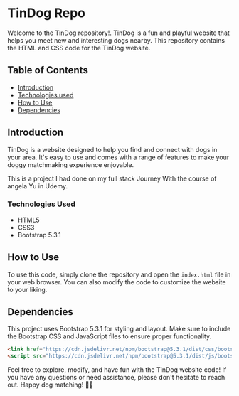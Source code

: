 # TinDog Repo

Welcome to the TinDog repository!. TinDog is a fun and playful website that helps you meet new and interesting dogs nearby. This repository contains the HTML and CSS code for the TinDog website. 

## Table of Contents

- [Introduction](#introduction)
- [Technologies used](#tech-stacks)
- [How to Use](#how-to-use)
- [Dependencies](#dependencies)

## Introduction

TinDog is a website designed to help you find and connect with dogs in your area. It's easy to use and comes with a range of features to make your doggy matchmaking experience enjoyable.

This is a project I had done on my full stack Journey With the course of angela Yu in Udemy. 

### Technologies Used
- HTML5
- CSS3
- Bootstrap 5.3.1

## How to Use

To use this code, simply clone the repository and open the `index.html` file in your web browser. You can also modify the code to customize the website to your liking.

## Dependencies

This project uses Bootstrap 5.3.1 for styling and layout. Make sure to include the Bootstrap CSS and JavaScript files to ensure proper functionality.

```html
<link href="https://cdn.jsdelivr.net/npm/bootstrap@5.3.1/dist/css/bootstrap.min.css" rel="stylesheet" integrity="sha384-4bw+/aepP/YC94hEpVNVgiZdgIC5+VKNBQNGCHeKRQN+PtmoHDEXuppvnDJzQIu9" crossorigin="anonymous">
<script src="https://cdn.jsdelivr.net/npm/bootstrap@5.3.1/dist/js/bootstrap.bundle.min.js" integrity="sha384-HwwvtgBNo3bZJJLYd8oVXjrBZt8cqVSpeBNS5n7C8IVInixGAoxmnlMuBnhbgrkm" crossorigin="anonymous"></script>
```

Feel free to explore, modify, and have fun with the TinDog website code! 
If you have any questions or need assistance, please don't hesitate to reach out. Happy dog matching! 🐶🐾

